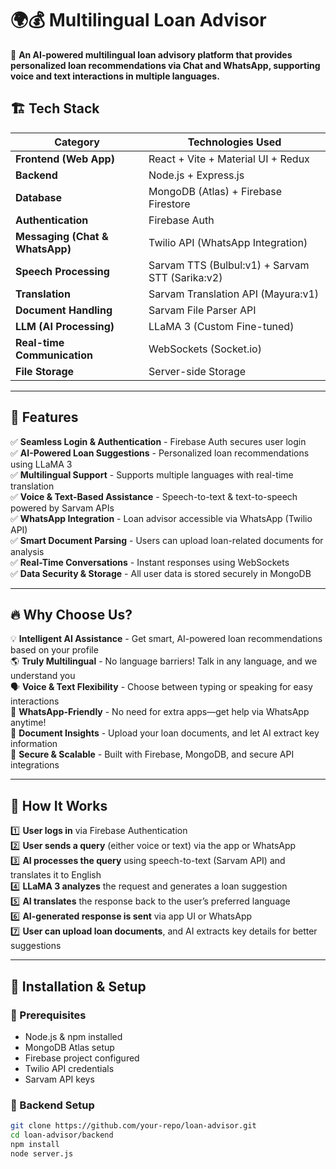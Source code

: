# 🌍💰 Multilingual Loan Advisor

🚀 **An AI-powered multilingual loan advisory platform that provides personalized loan recommendations via Chat and WhatsApp, supporting voice and text interactions in multiple languages.**  

## 🏗️ Tech Stack

| **Category**          | **Technologies Used**  |
|----------------------|---------------------|
| **Frontend (Web App)** | React + Vite + Material UI + Redux |
| **Backend** | Node.js + Express.js |
| **Database** | MongoDB (Atlas) + Firebase Firestore |
| **Authentication** | Firebase Auth |
| **Messaging (Chat & WhatsApp)** | Twilio API (WhatsApp Integration) |
| **Speech Processing** | Sarvam TTS (Bulbul:v1) + Sarvam STT (Sarika:v2) |
| **Translation** | Sarvam Translation API (Mayura:v1) |
| **Document Handling** | Sarvam File Parser API |
| **LLM (AI Processing)** | LLaMA 3 (Custom Fine-tuned) |
| **Real-time Communication** | WebSockets (Socket.io) |
| **File Storage** | Server-side Storage |

---

## 🌟 Features

✅ **Seamless Login & Authentication** - Firebase Auth secures user login  
✅ **AI-Powered Loan Suggestions** - Personalized loan recommendations using LLaMA 3  
✅ **Multilingual Support** - Supports multiple languages with real-time translation  
✅ **Voice & Text-Based Assistance** - Speech-to-text & text-to-speech powered by Sarvam APIs  
✅ **WhatsApp Integration** - Loan advisor accessible via WhatsApp (Twilio API)  
✅ **Smart Document Parsing** - Users can upload loan-related documents for analysis  
✅ **Real-Time Conversations** - Instant responses using WebSockets  
✅ **Data Security & Storage** - All user data is stored securely in MongoDB  

---

## 🔥 Why Choose Us?

💡 **Intelligent AI Assistance** - Get smart, AI-powered loan recommendations based on your profile  
🌎 **Truly Multilingual** - No language barriers! Talk in any language, and we understand you  
🗣️ **Voice & Text Flexibility** - Choose between typing or speaking for easy interactions  
📲 **WhatsApp-Friendly** - No need for extra apps—get help via WhatsApp anytime!  
📑 **Document Insights** - Upload your loan documents, and let AI extract key information  
🔐 **Secure & Scalable** - Built with Firebase, MongoDB, and secure API integrations  

---

## 🎯 How It Works

1️⃣ **User logs in** via Firebase Authentication  
2️⃣ **User sends a query** (either voice or text) via the app or WhatsApp  
3️⃣ **AI processes the query** using speech-to-text (Sarvam API) and translates it to English  
4️⃣ **LLaMA 3 analyzes** the request and generates a loan suggestion  
5️⃣ **AI translates** the response back to the user’s preferred language  
6️⃣ **AI-generated response is sent** via app UI or WhatsApp  
7️⃣ **User can upload loan documents**, and AI extracts key details for better suggestions  

---

## 📌 Installation & Setup

### 🔹 Prerequisites
- Node.js & npm installed
- MongoDB Atlas setup
- Firebase project configured
- Twilio API credentials
- Sarvam API keys

### 🔹 Backend Setup
```sh
git clone https://github.com/your-repo/loan-advisor.git
cd loan-advisor/backend
npm install
node server.js

